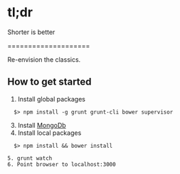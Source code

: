# tl;dr
Shorter is better

====================

Re-envision the classics.

How to get started
--------------------
1. Install global packages

  ```shell
    $> npm install -g grunt grunt-cli bower supervisor
  ```

3. Install [MongoDb](http://docs.mongodb.org/manual/installation/)
4. Install local packages
  ```shell  
    $> npm install && bower install

5. grunt watch
6. Point browser to localhost:3000
